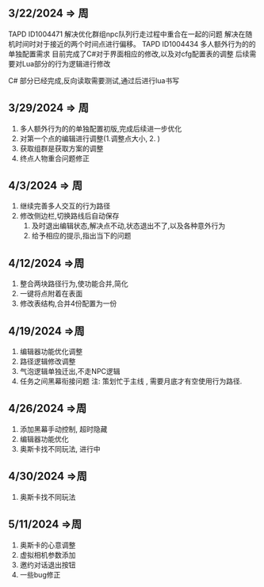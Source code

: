 ##  3/22/2024  => 周

TAPD   ID1004471
解决优化群组npc队列行走过程中重合在一起的问题
解决在随机时间时对于接近的两个时间点进行偏移。
TAPD ID1004434
多人额外行为的的单独配置需求
	目前完成了C#对于界面相应的修改,以及对cfg配置表的调整
	后续需要对Lua部分的行为逻辑进行修改


C# 部分已经完成,反向读取需要测试,通过后进行lua书写

## 3/29/2024  => 周


1. 多人额外行为的的单独配置初版,完成后续进一步优化
2. 对第一个点的编辑进行调整(1.调整点大小, 2.  )
3. 获取组群是获取方案的调整
4. 终点人物重合问题修正

## 4/3/2024 => 周
1. 继续完善多人交互的行为路径
2. 修改侧边栏,切换路线后自动保存
	1. 及时退出编辑状态,解决点不动,状态退出不了,以及各种意外行为
	2. 给予相应的提示,指出当下的问题


## 4/12/2024  =>周

1. 整合两块路径行为,使功能合并,简化
2. 一键将点附着在表面
3. 修改表结构,合并4份配置为一份

## 4/19/2024  =>周
1. 编辑器功能优化调整
2. 路径逻辑修改调整
3. 气泡逻辑单独迁出,不走NPC逻辑
4. 任务之间黑幕衔接问题
 注: 策划忙于主线 , 需要月底才有空使用行为路径.

## 4/26/2024  =>周
1. 添加黑幕手动控制, 超时隐藏
2. 编辑器功能优化
3. 奥斯卡找不同玩法, 进行中
## 4/30/2024  =>周
1. 奥斯卡找不同玩法

## 5/11/2024  =>周
1. 奥斯卡的心意调整
2. 虚拟相机参数添加
3. 邀约对话退出按钮
4. 一些bug修正